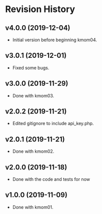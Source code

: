 # Revision History

## v4.0.0 (2019-12-04)

-   Initial version before beginning kmom04.

## v3.0.1 (2019-12-01)

-   Fixed some bugs.

## v3.0.0 (2019-11-29)

-   Done with kmom03.

## v2.0.2 (2019-11-21)

-   Edited gitignore to include api_key.php.

## v2.0.1 (2019-11-21)

-   Done with kmom02.

## v2.0.0 (2019-11-18)

-   Done with the code and tests for now

## v1.0.0 (2019-11-09)

-   Done with kmom01.
